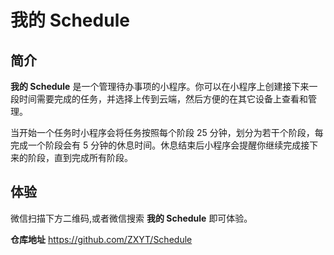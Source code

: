 # 我的 Schedule

## 简介

**我的 Schedule** 是一个管理待办事项的小程序。你可以在小程序上创建接下来一段时间需要完成的任务，并选择上传到云端，然后方便的在其它设备上查看和管理。

当开始一个任务时小程序会将任务按照每个阶段 25 分钟，划分为若干个阶段，每完成一个阶段会有 5 分钟的休息时间。休息结束后小程序会提醒你继续完成接下来的阶段，直到完成所有阶段。

## 体验

微信扫描下方二维码,或者微信搜索 **我的 Schedule** 即可体验。\
<img :src="$withBase('/assets/Plan_code.jpg')" style="width: 300px">

**仓库地址** <https://github.com/ZXYT/Schedule>
